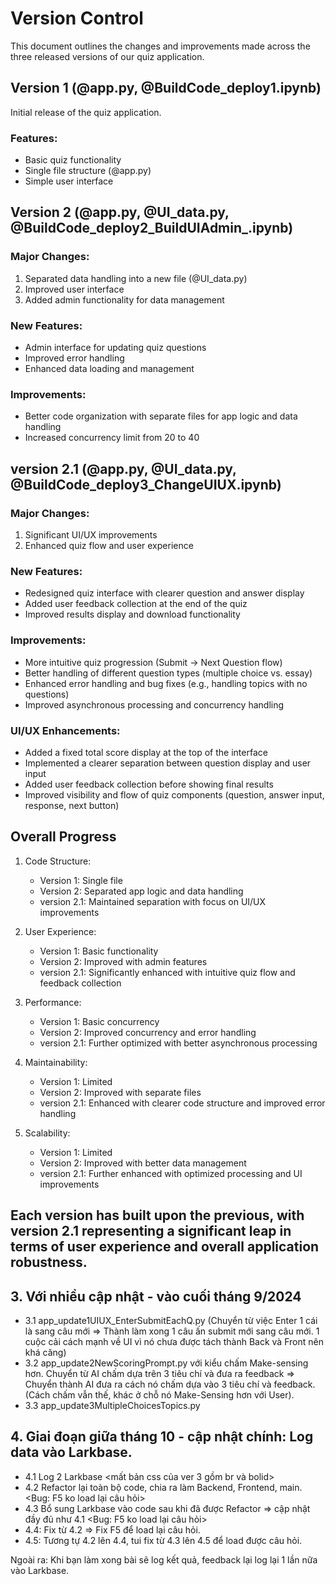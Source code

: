 # Version Control

This document outlines the changes and improvements made across the three released versions of our quiz application.

## Version 1 (@app.py, @BuildCode_deploy1.ipynb)

Initial release of the quiz application.

### Features:
- Basic quiz functionality
- Single file structure (@app.py)
- Simple user interface

## Version 2 (@app.py, @UI_data.py, @BuildCode_deploy2_BuildUIAdmin_.ipynb)

### Major Changes:
1. Separated data handling into a new file (@UI_data.py)
2. Improved user interface
3. Added admin functionality for data management

### New Features:
- Admin interface for updating quiz questions
- Improved error handling
- Enhanced data loading and management

### Improvements:
- Better code organization with separate files for app logic and data handling
- Increased concurrency limit from 20 to 40

## version 2.1 (@app.py, @UI_data.py, @BuildCode_deploy3_ChangeUIUX.ipynb)

### Major Changes:
1. Significant UI/UX improvements
2. Enhanced quiz flow and user experience

### New Features:
- Redesigned quiz interface with clearer question and answer display
- Added user feedback collection at the end of the quiz
- Improved results display and download functionality

### Improvements:
- More intuitive quiz progression (Submit -> Next Question flow)
- Better handling of different question types (multiple choice vs. essay)
- Enhanced error handling and bug fixes (e.g., handling topics with no questions)
- Improved asynchronous processing and concurrency handling

### UI/UX Enhancements:
- Added a fixed total score display at the top of the interface
- Implemented a clearer separation between question display and user input
- Added user feedback collection before showing final results
- Improved visibility and flow of quiz components (question, answer input, response, next button)

## Overall Progress

1. Code Structure:
   - Version 1: Single file
   - Version 2: Separated app logic and data handling
   - version 2.1: Maintained separation with focus on UI/UX improvements

2. User Experience:
   - Version 1: Basic functionality
   - Version 2: Improved with admin features
   - version 2.1: Significantly enhanced with intuitive quiz flow and feedback collection

3. Performance:
   - Version 1: Basic concurrency
   - Version 2: Improved concurrency and error handling
   - version 2.1: Further optimized with better asynchronous processing

4. Maintainability:
   - Version 1: Limited
   - Version 2: Improved with separate files
   - version 2.1: Enhanced with clearer code structure and improved error handling

5. Scalability:
   - Version 1: Limited
   - Version 2: Improved with better data management
   - version 2.1: Further enhanced with optimized processing and UI improvements

Each version has built upon the previous, with version 2.1 representing a significant leap in terms of user experience and overall application robustness.
---------------------------
## 3. Với nhiều cập nhật - vào cuối tháng 9/2024
- 3.1 app_update1UIUX_EnterSubmitEachQ.py   (Chuyển từ việc Enter 1 cái là sang câu mới => Thành làm xong 1 câu ấn submit mới sang câu mới. 1 cuộc cải cách mạnh về UI vì nó chưa được tách thành Back và Front nên khá căng) 
- 3.2 app_update2NewScoringPrompt.py với kiểu chấm Make-sensing hơn. Chuyển từ AI chấm dựa trên 3 tiêu chí và đưa ra feedback => Chuyển thành AI đưa ra cách nó chấm dựa vào 3 tiêu chí và feedback. 
(Cách chấm vẫn thế, khác ở chỗ nó Make-Sensing hơn với User). 
- 3.3 app_update3MultipleChoicesTopics.py     

## 4. Giai đoạn giữa tháng 10 - cập nhật chính: Log data vào Larkbase. 
- 4.1 Log 2 Larkbase <mất bản css của ver 3 gồm br và bolid>
- 4.2 Refactor lại toàn bộ code, chia ra làm Backend, Frontend, main.  <Bug: F5 ko load lại câu hỏi>
- 4.3 Bổ sung Larkbase vào code sau khi đã được Refactor => cập nhật đầy đủ như 4.1  <Bug: F5 ko load lại câu hỏi>
- 4.4: Fix từ 4.2 => Fix F5 để load lại câu hỏi. 
- 4.5: Tương tự 4.2 lên 4.4, tui fix từ 4.3 lên 4.5 để load được câu hỏi. 

Ngoài ra: Khi bạn làm xong bài sẽ log kết quả, feedback lại log lại 1 lần nữa vào Larkbase. 
